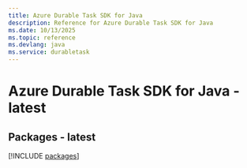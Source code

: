 ```yaml
---
title: Azure Durable Task SDK for Java
description: Reference for Azure Durable Task SDK for Java
ms.date: 10/13/2025
ms.topic: reference
ms.devlang: java
ms.service: durabletask
---
```

# Azure Durable Task SDK for Java - latest
## Packages - latest
[!INCLUDE [packages](durable-task-index.md)]
